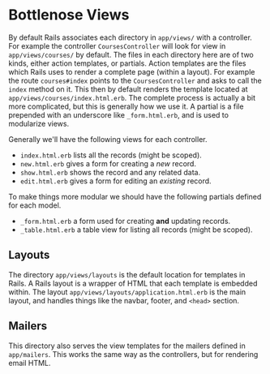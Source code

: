 # Bottlenose Views

By default Rails associates each directory in `app/views/` with a controller. For example the controller `CoursesController` will look for view in `app/views/courses/` by default. The files in each directory here are of two kinds, either action templates, or partials. Action templates are the files which Rails uses to render a complete page (within a layout). For example the route `courses#index` points to the `CoursesController` and asks to call the `index` method on it. This then by default renders the template located at `app/views/courses/index.html.erb`. The complete process is actually a bit more complicated, but this is generally how we use it. A partial is a file prepended with an underscore like `_form.html.erb`, and is used to modularize views.

Generally we'll have the following views for each controller.

- `index.html.erb` lists all the records (might be scoped).
- `new.html.erb` gives a form for creating a *new* record.
- `show.html.erb` shows the record and any related data.
- `edit.html.erb` gives a form for editing an *existing* record.

To make things more modular we should have the following partials defined for each model.

- `_form.html.erb` a form used for creating **and** updating records.
- `_table.html.erb` a table view for listing all records (might be scoped).

## Layouts

The directory `app/views/layouts` is the default location for templates in Rails. A Rails layout is a wrapper of HTML that each template is embedded within. The layout `app/views/layouts/application.html.erb` is the main layout, and handles things like the navbar, footer, and `<head>` section.

## Mailers

This directory also serves the view templates for the mailers defined in `app/mailers`. This works the same way as the controllers, but for rendering email HTML.
